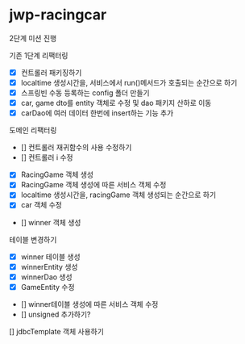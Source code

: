 # jwp-racingcar

2단계 미션 진행

기존 1단계 리팩터링
- [x] 컨트롤러 패키징하기
- [x] localtime 생성시간을, 서비스에서 run()메서드가 호출되는 순간으로 하기
- [x] 스프링빈 수동 등록하는 config 폴더 만들기
- [x] car, game dto를 entity 객체로 수정 및 dao 패키지 산하로 이동
- [x] carDao에 여러 데이터 한번에 insert하는 기능 추가

도메인 리팩터링
- [] 컨트롤러 재귀함수의 사용 수정하기
- [] 컨트롤러 i 수정
- [x] RacingGame 객체 생성
- [x] RacingGame 객체 생성에 따른 서비스 객체 수정
- [x] localtime 생성시간을, racingGame 객체 생성되는 순간으로 하기
- [x] car 객체 수정
- [] winner 객체 생성 

테이블 변경하기
- [x] winner 테이블 생성
- [x] winnerEntity 생성 
- [x] winnerDao 생성
- [x] GameEntity 수정
- [] winner테이블 생성에 따른 서비스 객체 수정
- [] unsigned 추가하기?

[] jdbcTemplate 객체 사용하기